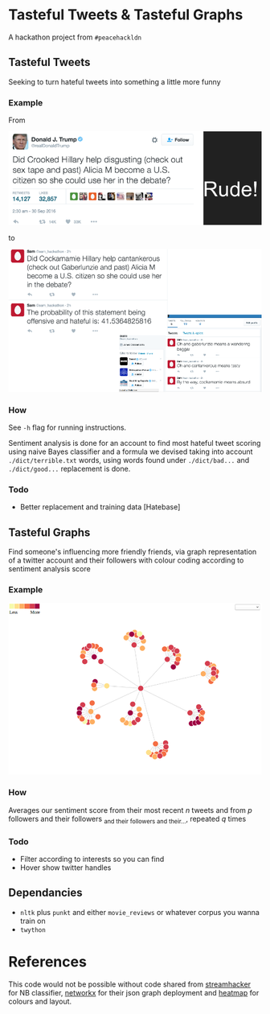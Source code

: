 # Tasteful Tweets & Tasteful Graphs
A hackathon project from `#peacehackldn`

## Tasteful Tweets
Seeking to turn hateful tweets into something a little more funny

### Example
From

![Rude tweet from Donald Trump](./out/rude.png)

to

![Altered tweet by us](./out/less-rude.png)

### How
See `-h` flag for running instructions.

Sentiment analysis is done for an account to find most hateful tweet scoring using naive Bayes classifier and a formula we devised taking into account `./dict/terrible.txt` words, using words found under `./dict/bad...` and `./dict/good...` replacement is done.

### Todo
- Better replacement and training data [Hatebase]

## Tasteful Graphs
Find someone's influencing more friendly friends, via graph representation of a twitter account and their followers with colour coding according to sentiment analysis score

### Example
![Graph of Dan Telfer and followers](./out/graph.png)

### How
Averages our sentiment score from their most recent *n* tweets and from *p* followers and their followers <sub>and their followers and their...</sub>, repeated *q* times

### Todo
- Filter according to interests so you can find
- Hover show twitter handles

## Dependancies
- `nltk` plus `punkt` and  either `movie_reviews` or whatever corpus you wanna train on
- `twython`

# References
This code would not be possible without code shared from [streamhacker](http://streamhacker.com/2010/05/10/text-classification-sentiment-analysis-naive-bayes-classifier/) for NB classifier, [networkx](https://github.com/networkx/networkx/tree/master/examples/javascript) for their json graph deployment and [heatmap](http://bl.ocks.org/oyyd/859fafc8122977a3afd6) for colours and layout.
